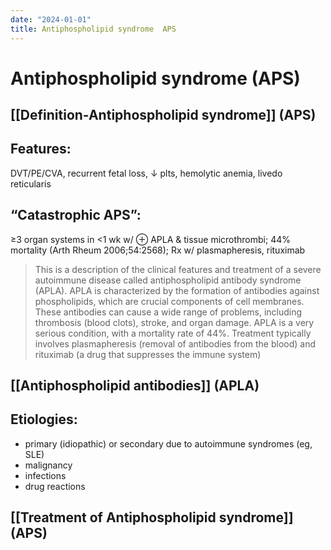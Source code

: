 ```yaml
---
date: "2024-01-01"
title: Antiphospholipid syndrome  APS
---
```


# Antiphospholipid syndrome (APS)

## [[Definition-Antiphospholipid syndrome]] (APS)
## Features:
DVT/PE/CVA, recurrent fetal loss, ↓ plts, hemolytic anemia, livedo reticularis

## “Catastrophic APS”:
≥3 organ systems in <1 wk w/ ⊕ APLA & tissue microthrombi; 44% mortality (Arth Rheum 2006;54:2568); Rx w/ plasmapheresis, rituximab

> This is a description of the clinical features and treatment of a severe autoimmune disease called antiphospholipid antibody syndrome (APLA). APLA is characterized by the formation of antibodies against phospholipids, which are crucial components of cell membranes. These antibodies can cause a wide range of problems, including thrombosis (blood clots), stroke, and organ damage. APLA is a very serious condition, with a mortality rate of 44%. Treatment typically involves plasmapheresis (removal of antibodies from the blood) and rituximab (a drug that suppresses the immune system)


## [[Antiphospholipid antibodies]] (APLA)
## Etiologies:
* primary (idiopathic) or secondary due to autoimmune syndromes (eg, SLE)
* malignancy
* infections
* drug reactions

## [[Treatment of Antiphospholipid syndrome]] (APS)

